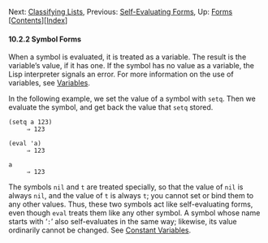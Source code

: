 <!-- This is the GNU Emacs Lisp Reference Manual
corresponding to Emacs version 27.2.

Copyright (C) 1990-1996, 1998-2021 Free Software Foundation,
Inc.

Permission is granted to copy, distribute and/or modify this document
under the terms of the GNU Free Documentation License, Version 1.3 or
any later version published by the Free Software Foundation; with the
Invariant Sections being "GNU General Public License," with the
Front-Cover Texts being "A GNU Manual," and with the Back-Cover
Texts as in (a) below.  A copy of the license is included in the
section entitled "GNU Free Documentation License."

(a) The FSF's Back-Cover Text is: "You have the freedom to copy and
modify this GNU manual.  Buying copies from the FSF supports it in
developing GNU and promoting software freedom." -->

<!-- Created by GNU Texinfo 6.7, http://www.gnu.org/software/texinfo/ -->

Next: [Classifying Lists](Classifying-Lists.html), Previous: [Self-Evaluating Forms](Self_002dEvaluating-Forms.html), Up: [Forms](Forms.html)   \[[Contents](index.html#SEC_Contents "Table of contents")]\[[Index](Index.html "Index")]

#### 10.2.2 Symbol Forms

When a symbol is evaluated, it is treated as a variable. The result is the variable’s value, if it has one. If the symbol has no value as a variable, the Lisp interpreter signals an error. For more information on the use of variables, see [Variables](Variables.html).

In the following example, we set the value of a symbol with `setq`. Then we evaluate the symbol, and get back the value that `setq` stored.

    (setq a 123)
         ⇒ 123

<!---->

    (eval 'a)
         ⇒ 123

<!---->

    a
         ⇒ 123

The symbols `nil` and `t` are treated specially, so that the value of `nil` is always `nil`, and the value of `t` is always `t`; you cannot set or bind them to any other values. Thus, these two symbols act like self-evaluating forms, even though `eval` treats them like any other symbol. A symbol whose name starts with ‘`:`’ also self-evaluates in the same way; likewise, its value ordinarily cannot be changed. See [Constant Variables](Constant-Variables.html).
